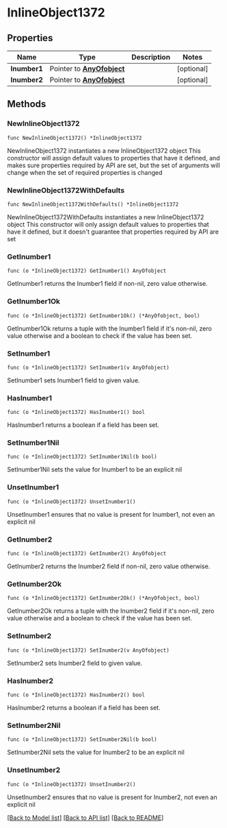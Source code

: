 # InlineObject1372

## Properties

Name | Type | Description | Notes
------------ | ------------- | ------------- | -------------
**Inumber1** | Pointer to [**AnyOfobject**](anyOf&lt;object&gt;.md) |  | [optional] 
**Inumber2** | Pointer to [**AnyOfobject**](anyOf&lt;object&gt;.md) |  | [optional] 

## Methods

### NewInlineObject1372

`func NewInlineObject1372() *InlineObject1372`

NewInlineObject1372 instantiates a new InlineObject1372 object
This constructor will assign default values to properties that have it defined,
and makes sure properties required by API are set, but the set of arguments
will change when the set of required properties is changed

### NewInlineObject1372WithDefaults

`func NewInlineObject1372WithDefaults() *InlineObject1372`

NewInlineObject1372WithDefaults instantiates a new InlineObject1372 object
This constructor will only assign default values to properties that have it defined,
but it doesn't guarantee that properties required by API are set

### GetInumber1

`func (o *InlineObject1372) GetInumber1() AnyOfobject`

GetInumber1 returns the Inumber1 field if non-nil, zero value otherwise.

### GetInumber1Ok

`func (o *InlineObject1372) GetInumber1Ok() (*AnyOfobject, bool)`

GetInumber1Ok returns a tuple with the Inumber1 field if it's non-nil, zero value otherwise
and a boolean to check if the value has been set.

### SetInumber1

`func (o *InlineObject1372) SetInumber1(v AnyOfobject)`

SetInumber1 sets Inumber1 field to given value.

### HasInumber1

`func (o *InlineObject1372) HasInumber1() bool`

HasInumber1 returns a boolean if a field has been set.

### SetInumber1Nil

`func (o *InlineObject1372) SetInumber1Nil(b bool)`

 SetInumber1Nil sets the value for Inumber1 to be an explicit nil

### UnsetInumber1
`func (o *InlineObject1372) UnsetInumber1()`

UnsetInumber1 ensures that no value is present for Inumber1, not even an explicit nil
### GetInumber2

`func (o *InlineObject1372) GetInumber2() AnyOfobject`

GetInumber2 returns the Inumber2 field if non-nil, zero value otherwise.

### GetInumber2Ok

`func (o *InlineObject1372) GetInumber2Ok() (*AnyOfobject, bool)`

GetInumber2Ok returns a tuple with the Inumber2 field if it's non-nil, zero value otherwise
and a boolean to check if the value has been set.

### SetInumber2

`func (o *InlineObject1372) SetInumber2(v AnyOfobject)`

SetInumber2 sets Inumber2 field to given value.

### HasInumber2

`func (o *InlineObject1372) HasInumber2() bool`

HasInumber2 returns a boolean if a field has been set.

### SetInumber2Nil

`func (o *InlineObject1372) SetInumber2Nil(b bool)`

 SetInumber2Nil sets the value for Inumber2 to be an explicit nil

### UnsetInumber2
`func (o *InlineObject1372) UnsetInumber2()`

UnsetInumber2 ensures that no value is present for Inumber2, not even an explicit nil

[[Back to Model list]](../README.md#documentation-for-models) [[Back to API list]](../README.md#documentation-for-api-endpoints) [[Back to README]](../README.md)


